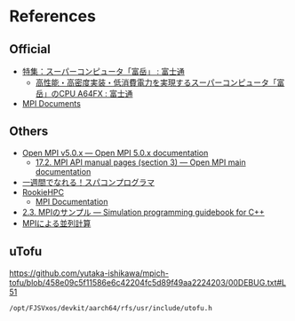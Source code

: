 # References

## Official

- [特集：スーパーコンピュータ「富岳」 : 富士通](https://www.fujitsu.com/jp/about/resources/publications/technicalreview/2020-03/)
  - [高性能・高密度実装・低消費電力を実現するスーパーコンピュータ「富岳」のCPU A64FX : 富士通](https://www.fujitsu.com/jp/about/resources/publications/technicalreview/2020-03/article03.html)
- [MPI Documents](https://www.mpi-forum.org/docs/)

## Others

- [Open MPI v5.0.x — Open MPI 5.0.x documentation](https://docs.open-mpi.org/en/v5.0.x/)
  - [17.2. MPI API manual pages (section 3) — Open MPI main documentation](https://docs.open-mpi.org/en/main/man-openmpi/man3/index.html)
- [一週間でなれる！スパコンプログラマ](https://kaityo256.github.io/sevendayshpc/index.html)
- [RookieHPC](https://rookiehpc.github.io/)
  - [MPI Documentation](https://rookiehpc.github.io/mpi/docs/)
- [2.3. MPIのサンプル — Simulation programming guidebook for C++](https://lecture.ecc.u-tokyo.ac.jp/~hideo-t/tutorials/mpi/mpi_samples.html)
- [MPIによる並列計算](https://www-is.amp.i.kyoto-u.ac.jp/data/sekido/20140521-1.pdf)

## uTofu

https://github.com/yutaka-ishikawa/mpich-tofu/blob/458e09c5f11586e6c42204fc5d89f49aa2224203/00DEBUG.txt#L51

```shell
/opt/FJSVxos/devkit/aarch64/rfs/usr/include/utofu.h
```
